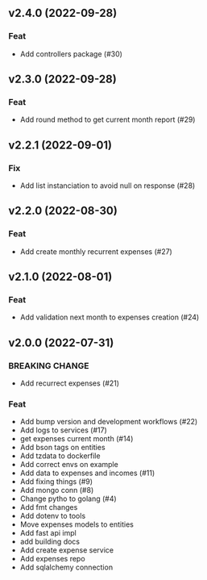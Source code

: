 ## v2.4.0 (2022-09-28)

### Feat

- Add controllers package (#30)

## v2.3.0 (2022-09-28)

### Feat

- Add round method to get current month report (#29)

## v2.2.1 (2022-09-01)

### Fix

- Add list instanciation to avoid null on response (#28)

## v2.2.0 (2022-08-30)

### Feat

- Add create monthly recurrent expenses (#27)

## v2.1.0 (2022-08-01)

### Feat

- Add validation next month to expenses creation  (#24)

## v2.0.0 (2022-07-31)

### BREAKING CHANGE

- Add recurrect expenses (#21)

### Feat

- Add bump version and development workflows (#22)
- Add logs to services (#17)
- get expenses current month (#14)
- Add bson tags on entities
- Add tzdata to dockerfile
- Add correct envs on example
- Add data to expenses and incomes (#11)
- Add fixing things (#9)
- Add mongo conn (#8)
- Change pytho to golang (#4)
- Add fmt changes
- Add dotenv to tools
- Move expenses models to entities
- Add fast api impl
- add building docs
- Add create expense service
- Add expenses repo
- Add sqlalchemy connection
